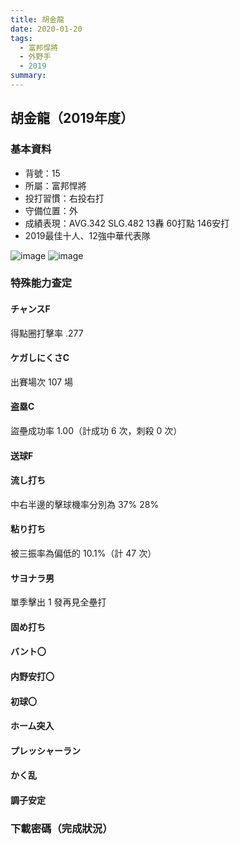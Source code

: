 ```yaml
---
title: 胡金龍
date: 2020-01-20
tags:
  - 富邦悍將
  - 外野手
  - 2019
summary: 
---
```


## 胡金龍（2019年度）

### 基本資料
- 背號：15
- 所屬：富邦悍將
- 投打習慣：右投右打
- 守備位置：外
- 成績表現：AVG.342 SLG.482 13轟 60打點 146安打
- 2019最佳十人、12強中華代表隊

![image](https://i.imgur.com/iWXXI8K.jpeg)
![image](https://i.imgur.com/1UPJ683.jpeg)

### 特殊能力查定
#### チャンスF
得點圈打擊率 .277
#### ケガしにくさC
出賽場次 107 場
#### 盗塁C
盜壘成功率 1.00（計成功 6 次，刺殺 0 次）
#### 送球F
#### 流し打ち
中右半邊的擊球機率分別為 37% 28%
#### 粘り打ち
被三振率為偏低的 10.1%（計 47 次）
#### サヨナラ男
單季擊出 1 發再見全壘打
#### 固め打ち
#### バント〇
#### 内野安打〇
#### 初球〇 
#### ホーム突入
#### プレッシャーラン
#### かく乱
#### 調子安定

### 下載密碼（完成狀況）

